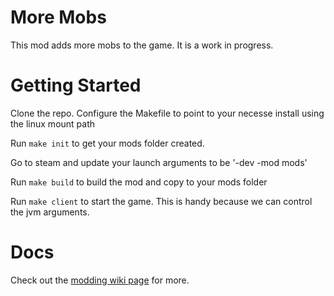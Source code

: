 # More Mobs

This mod adds more mobs to the game. It is a work in progress.

# Getting Started

Clone the repo. Configure the Makefile to point to your necesse install using the linux mount path

Run `make init` to get your mods folder created.

Go to steam and update your launch arguments to be '-dev -mod mods'

Run `make build` to build the mod and copy to your mods folder

Run `make client` to start the game. This is handy because we can control the jvm arguments.

# Docs

Check out the [modding wiki page](https://necessewiki.com/Modding) for more.

